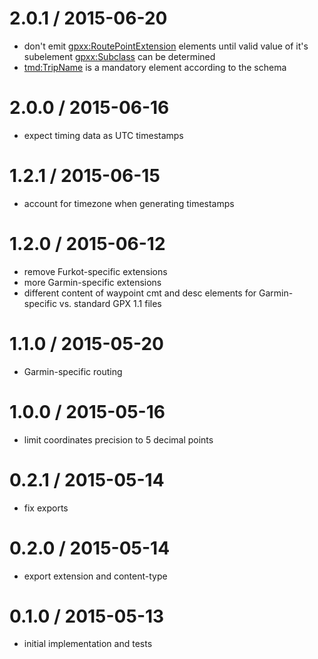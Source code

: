 
2.0.1 / 2015-06-20
==================

 * don't emit <gpxx:RoutePointExtension> elements until valid value of it's subelement <gpxx:Subclass> can be determined
 * <tmd:TripName> is a mandatory element according to the schema

2.0.0 / 2015-06-16
==================

 * expect timing data as UTC timestamps

1.2.1 / 2015-06-15
==================

 * account for timezone when generating timestamps

1.2.0 / 2015-06-12
==================

 * remove Furkot-specific extensions
 * more Garmin-specific extensions
 * different content of waypoint cmt and desc elements for Garmin-specific vs. standard GPX 1.1 files

1.1.0 / 2015-05-20
==================

 * Garmin-specific routing

1.0.0 / 2015-05-16
==================

 * limit coordinates precision to 5 decimal points

0.2.1 / 2015-05-14
==================

 * fix exports

0.2.0 / 2015-05-14
==================

 * export extension and content-type

0.1.0 / 2015-05-13
==================

 * initial implementation and tests
